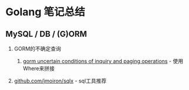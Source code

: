# Golang 笔记总结

## MySQL / DB / (G)ORM

1. GORM的不确定查询
   1. [gorm uncertain conditions of inquiry and paging operations](https://www.programmersought.com/article/78431928032/) - 使用Where来拼接

2. [github.com/jmoiron/sqlx](https://github.com/jmoiron/sqlx) - sql工具推荐